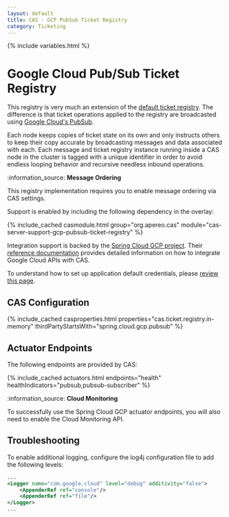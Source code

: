 ```yaml
---
layout: default
title: CAS - GCP PubSub Ticket Registry
category: Ticketing
---
```


{% include variables.html %}

# Google Cloud Pub/Sub Ticket Registry

This registry is very much an extension of the [default ticket registry](Default-Ticket-Registry.html). 
The difference is that ticket operations applied to the registry are broadcasted using [Google Cloud's PubSub](https://cloud.google.com/pubsub).

Each node keeps copies of ticket state on its own and only instructs others to keep their copy accurate by broadcasting messages and data associated with each. 
Each message and ticket registry instance running inside a CAS node in the cluster is tagged with a unique 
identifier in order to avoid endless looping behavior and recursive needless inbound operations.

<div class="alert alert-info">:information_source: <strong>Message Ordering</strong>
<p>This registry implementation requires you to enable message ordering via CAS settings.</p>
</div>

Support is enabled by including the following dependency in the overlay:

{% include_cached casmodule.html group="org.apereo.cas" module="cas-server-support-gcp-pubsub-ticket-registry" %}

Integration support is backed by the [Spring Cloud GCP project](https://cloud.google.com/java/docs/spring).
Their [reference documentation](https://googlecloudplatform.github.io/spring-cloud-gcp/reference/html/index.html) 
provides detailed information on how to integrate Google Cloud APIs with CAS.

To understand how to set up application default credentials, please [review this page](https://cloud.google.com/docs/authentication/application-default-credentials).

## CAS Configuration

{% include_cached casproperties.html properties="cas.ticket.registry.in-memory" thirdPartyStartsWith="spring.cloud.gcp.pubsub" %}

## Actuator Endpoints

The following endpoints are provided by CAS:

{% include_cached actuators.html endpoints="health" healthIndicators="pubsub,pubsub-subscriber" %}

<div class="alert alert-info">:information_source: <strong>Cloud Monitoring</strong>
<p>To successfully use the Spring Cloud GCP actuator endpoints, you will also need to enable the Cloud Monitoring API.</p>
</div>

## Troubleshooting

To enable additional logging, configure the log4j configuration file to add the following levels:

```xml
...
<Logger name="com.google.cloud" level="debug" additivity="false">
    <AppenderRef ref="console"/>
    <AppenderRef ref="file"/>
</Logger>
...
```
